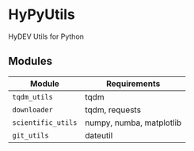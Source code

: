 # HyPyUtils
 HyDEV Utils for Python

## Modules

| Module             | Requirements             |
|--------------------|--------------------------|
| `tqdm_utils`       | tqdm                     |
| `downloader`       | tqdm, requests           |
| `scientific_utils` | numpy, numba, matplotlib |
| `git_utils`        | dateutil                 |
